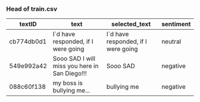 ### Head of train.csv

| textID | text | selected_text | sentiment |
| ---- | ---- | ---- | ----|
| cb774db0d1 | I`d have responded, if I were going | I`d have responded, if I were going | neutral |
| 549e992a42 | Sooo SAD I will miss you here in San Diego!!! | Sooo SAD | negative |
| 088c60f138 | my boss is bullying me... | bullying me | negative |
